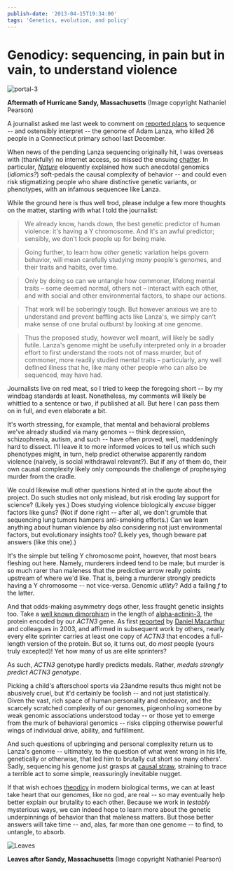 ```yaml
---
publish-date: '2013-04-15T19:34:00'
tags: 'Genetics, evolution, and policy'
---
```


# Genodicy: sequencing, in pain but in vain, to understand violence

![](/wp-content/uploads/2013/03/portal-3-1024x554.jpg "portal-3")

**Aftermath of Hurricane Sandy, Massachusetts** (Image copyright Nathaniel Pearson)

A journalist asked me last week to comment on [reported plans](http://www.nytimes.com/2012/12/25/science/scientists-to-seek-clues-to-violence-in-genome-of-gunman-in-newtown-conn.html) to sequence -- and ostensibly interpret -- the genome of Adam Lanza, who killed 26 people in a Connecticut primary school last December.

When news of the pending Lanza sequencing originally hit, I was overseas with (thankfully) no internet access, so missed the ensuing [chatter](https://twitter.com/search?q=lanza%20genome&src=typd). In particular, [_Nature_](http://www.nature.com/news/no-easy-answer-1.12157) eloquently explained how such anecdotal genomics (_idiomics?_) soft-pedals the causal complexity of behavior -- and could even risk stigmatizing people who share distinctive genetic variants, or phenotypes, with an infamous sequencee like Lanza.

While the ground here is thus well trod, please indulge a few more thoughts on the matter, starting with what I told the journalist:

> We already know, hands down, the best genetic predictor of human violence: it's having a Y chromosome. And it's an awful predictor; sensibly, we don't lock people up for being male.

> Going further, to learn how _other_ genetic variation helps govern behavior, will mean carefully studying _many_ people's genomes, and their traits and habits, over time.

> Only by doing so can we untangle how commoner, lifelong mental traits – some deemed normal, others not – interact with each other, and with social and other environmental factors, to shape our actions.

> That work will be soberingly tough. But however anxious we are to understand and prevent baffling acts like Lanza's, we simply can't make sense of one brutal outburst by looking at one genome.

> Thus the proposed study, however well meant, will likely be sadly futile. Lanza's genome might be usefully interpreted only in a broader effort to first understand the roots not of mass murder, but of commoner, more readily studied mental traits – particularly, any well defined illness that he, like many other people who can also be sequenced, may have had.

Journalists live on red meat, so I tried to keep the foregoing short -- by my windbag standards at least. Nonetheless, my comments will likely be whittled to a sentence or two, if published at all. But here I can pass them on in full, and even elaborate a bit.

It's worth stressing, for example, that mental and behavioral problems we've already studied via many genomes -- think depression, schizophrenia, autism, and such -- have often proved, well, maddeningly hard to dissect. I'll leave it to more informed voices to tell us which such phenotypes might, in turn, help predict otherwise apparently random violence (naively, is social withdrawal relevant?). But if any of them do, their own causal complexity likely only compounds the challenge of prophesying murder from the cradle.

We could likewise mull other questions hinted at in the quote about the project. Do such studies not only mislead, but risk eroding lay support for science? (Likely yes.) Does studying violence biologically _excuse_ bigger factors like guns? (Not if done right -- after all, we don't grumble that sequencing lung tumors hampers anti-smoking efforts.) Can we learn anything about human violence by also considering not just environmental factors, but evolutionary insights too? (Likely yes, though beware pat answers (like this one).)

It's the simple but telling Y chromosome point, however, that most bears fleshing out here. Namely, murderers indeed tend to be male; but murder is so much rarer than maleness that the predictive arrow really points upstream of where we'd like. That is, being a murderer strongly predicts having a Y chromosome -- not vice-versa. Genomic _utility_? Add a failing _f_ to the latter.

And that odds-making asymmetry dogs other, less fraught genetic insights too. Take a [well known dimorphism](http://snpedia.com/index.php/ACTN3) in the length of [alpha-actinin-3](http://en.wikipedia.org/wiki/ACTN3), the protein encoded by our _ACTN3_ gene. As first [reported](http://www.ncbi.nlm.nih.gov/pubmed/12879365) by [Daniel Macarthur](http://www.macarthurlab.org/) and colleagues in 2003, and affirmed in subsequent work by others, nearly every elite sprinter carries at least one copy of _ACTN3_ that encodes a full-length version of the protein. But so, it turns out, do _most_ people (yours truly excepted)! Yet how many of us are elite sprinters?

As such, _ACTN3_ genotype hardly predicts medals. Rather, _medals strongly predict ACTN3 genotype_.

Picking a child's afterschool sports via 23andme results thus might not be abusively cruel, but it'd certainly be foolish -- and not just statistically. Given the vast, rich space of human personality and endeavor, and the scarcely scratched complexity of our genomes, pigeonholing someone by weak genomic associations understood today -- or those yet to emerge from the murk of behavioral genomics -- risks clipping otherwise powerful wings of individual drive, ability, and fulfillment.

And such questions of upbringing and personal complexity return us to Lanza's genome -- ultimately, to the question of what went wrong in his life, genetically or otherwise, that led him to brutally cut short so many others'. Sadly, sequencing his genome just grasps at [causal straw](http://www.wordnik.com/words/sideromancy), straining to trace a terrible act to some simple, reassuringly inevitable nugget.

If that wish echoes [theodicy](http://en.wikipedia.org/wiki/Theodicy) in modern biological terms, we can at least take heart that our genomes, like no god, are real -- so may eventually help better explain our brutality to each other. Because we work in _testably_ mysterious ways, we can indeed hope to learn more about the genetic underpinnings of behavior than that maleness matters. But those better answers will take time -- and, alas, far more than one genome -- to find, to untangle, to absorb.

![](/wp-content/uploads/2013/03/Leaves-1024x500.jpg "Leaves")

**Leaves after Sandy, Massachusetts** (Image copyright Nathaniel Pearson)
